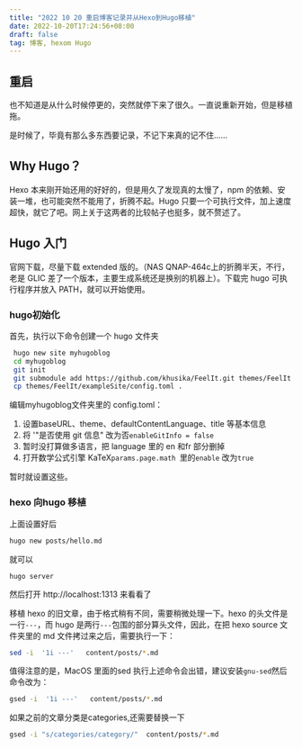 ```yaml
---
title: "2022 10 20 重启博客记录并从Hexo到Hugo移植"
date: 2022-10-20T17:24:56+08:00
draft: false
tag: 博客, hexom Hugo
---
```


## 重启

也不知道是从什么时候停更的，突然就停下来了很久。一直说重新开始，但是移植拖。

是时候了，毕竟有那么多东西要记录，不记下来真的记不住……



## Why Hugo？

Hexo 本来刚开始还用的好好的，但是用久了发现真的太慢了，npm 的依赖、安装一堆，也可能突然不能用了，折腾不起。Hugo 只要一个可执行文件，加上速度超快，就它了吧。网上关于这两者的比较帖子也挺多，就不赘述了。



## Hugo 入门

官网下载，尽量下载 extended 版的。（NAS QNAP-464c上的折腾半天，不行，老是 GLIC 差了一个版本，主要生成系统还是换别的机器上）。下载完 hugo 可执行程序并放入 PATH，就可以开始使用。

### hugo初始化

首先，执行以下命令创建一个 hugo 文件夹

```bash
 hugo new site myhugoblog 
 cd myhugoblog
 git init
 git submodule add https://github.com/khusika/FeelIt.git themes/FeelIt
 cp themes/FeelIt/exampleSite/config.toml .
```

编辑myhugoblog文件夹里的 config.toml：

1. 设置baseURL、theme、defaultContentLanguage、title 等基本信息
2. 将 '"是否使用 git 信息" 改为否`enableGitInfo = false`
3. 暂时没打算做多语言，把 language 里的 en 和fr 部分删掉
4. 打开数学公式引擎 KaTeX`params.page.math `里的`enable` 改为`true`

暂时就设置这些。

### hexo 向hugo 移植

上面设置好后

```bash
hugo new posts/hello.md
```

 就可以

```
hugo server 
```

然后打开 http://localhost:1313 来看看了

移植 hexo 的旧文章，由于格式稍有不同，需要稍微处理一下。hexo 的头文件是一行`---`，而 hugo 是两行`---`包围的部分算头文件，因此，在把 hexo source 文件夹里的 md 文件拷过来之后，需要执行一下：

```bash
sed -i  '1i ---'   content/posts/*.md
```

值得注意的是，MacOS 里面的sed 执行上述命令会出错，建议安装`gnu-sed`然后命令改为：

```bash
gsed -i  '1i ---'   content/posts/*.md
```

如果之前的文章分类是categories,还需要替换一下

```bash
gsed -i "s/categories/category/"  content/posts/*.md
```

